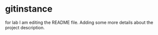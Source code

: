 # gitinstance
for lab
I am editing the README file. Adding some more details about the project description.
